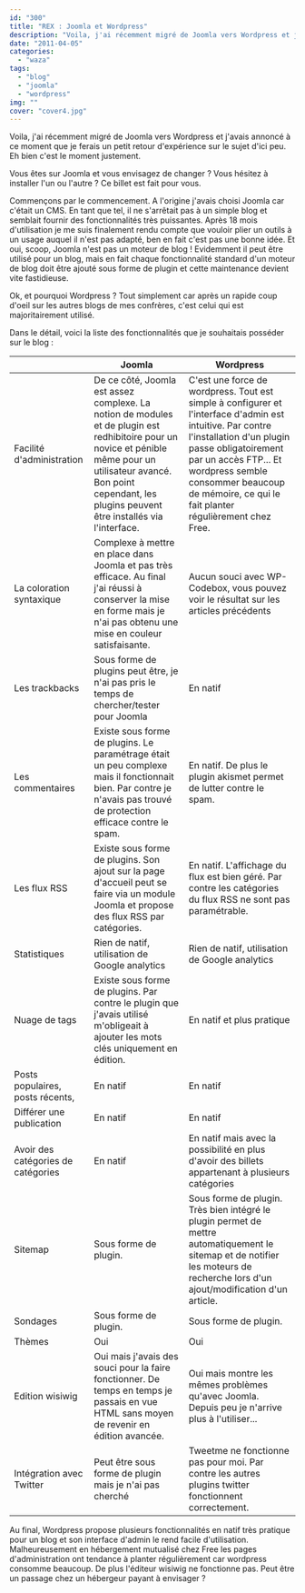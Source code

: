 ```yaml
---
id: "300"
title: "REX : Joomla et Wordpress"
description: "Voila, j'ai récemment migré de Joomla vers Wordpress et j'avais annoncé à ce moment que je ferais un petit retour d'expérience sur le sujet d'ici peu...."
date: "2011-04-05"
categories: 
  - "waza"
tags: 
  - "blog"
  - "joomla"
  - "wordpress"
img: ""
cover: "cover4.jpg"
---
```


Voila, j'ai récemment migré de Joomla vers Wordpress et j'avais annoncé à ce moment que je ferais un petit retour d'expérience sur le sujet d'ici peu. Eh bien c'est le moment justement.

Vous êtes sur Joomla et vous envisagez de changer ? Vous hésitez à installer l'un ou l'autre ? Ce billet est fait pour vous.

Commençons par le commencement. A l'origine j'avais choisi Joomla car c'était un CMS. En tant que tel, il ne s'arrêtait pas à un simple blog et semblait fournir des fonctionnalités très puissantes. Après 18 mois d'utilisation je me suis finalement rendu compte que vouloir plier un outils à un usage auquel il n'est pas adapté, ben en fait c'est pas une bonne idée. Et oui, scoop, Joomla n'est pas un moteur de blog ! Evidemment il peut être utilisé pour un blog, mais en fait chaque fonctionnalité standard d'un moteur de blog doit être ajouté sous forme de plugin et cette maintenance devient vite fastidieuse.

Ok, et pourquoi Wordpress ? Tout simplement car après un rapide coup d'oeil sur les autres blogs de mes confrères, c'est celui qui est majoritairement utilisé.

Dans le détail, voici la liste des fonctionnalités que je souhaitais posséder sur le blog :

|   | Joomla | Wordpress |
| --- | --- | --- |
| Facilité d'administration | De ce côté, Joomla est assez complexe. La notion de modules et de plugin est redhibitoire pour un novice et pénible même pour un utilisateur avancé. Bon point cependant, les plugins peuvent être installés via l'interface. | C'est une force de wordpress. Tout est simple à configurer et l'interface d'admin est intuitive. Par contre l'installation d'un plugin passe obligatoirement par un accès FTP... Et wordpress semble consommer beaucoup de mémoire, ce qui le fait planter régulièrement chez Free. |
| La coloration syntaxique | Complexe à mettre en place dans Joomla et pas très efficace. Au final j'ai réussi à conserver la mise en forme mais je n'ai pas obtenu une mise en couleur satisfaisante. | Aucun souci avec WP-Codebox, vous pouvez voir le résultat sur les articles précédents |
| Les trackbacks | Sous forme de plugins peut être, je n'ai pas pris le temps de chercher/tester pour Joomla | En natif |
| Les commentaires | Existe sous forme de plugins. Le paramétrage était un peu complexe mais il fonctionnait bien. Par contre je n'avais pas trouvé de protection efficace contre le spam. | En natif. De plus le plugin akismet permet de lutter contre le spam. |
| Les flux RSS | Existe sous forme de plugins. Son ajout sur la page d'accueil peut se faire via un module Joomla et propose des flux RSS par catégories. | En natif. L'affichage du flux est bien géré. Par contre les catégories du flux RSS ne sont pas paramétrable. |
| Statistiques | Rien de natif, utilisation de Google analytics | Rien de natif, utilisation de Google analytics |
| Nuage de tags | Existe sous forme de plugins. Par contre le plugin que j'avais utilisé m'obligeait à ajouter les mots clés uniquement en édition. | En natif et plus pratique |
| Posts populaires, posts récents, | En natif | En natif |
| Différer une publication | En natif | En natif |
| Avoir des catégories de catégories | En natif | En natif mais avec la possibilité en plus d'avoir des billets appartenant à plusieurs catégories |
| Sitemap | Sous forme de plugin. | Sous forme de plugin. Très bien intégré le plugin permet de mettre automatiquement le sitemap et de notifier les moteurs de recherche lors d'un ajout/modification d'un article. |
| Sondages | Sous forme de plugin. | Sous forme de plugin. |
| Thèmes | Oui | Oui |
| Edition wisiwig | Oui mais j'avais des souci pour la faire fonctionner. De temps en temps je passais en vue HTML sans moyen de revenir en édition avancée. | Oui mais montre les mêmes problèmes qu'avec Joomla. Depuis peu je n'arrive plus à l'utiliser... |
| Intégration avec Twitter | Peut être sous forme de plugin mais je n'ai pas cherché | Tweetme ne fonctionne pas pour moi. Par contre les autres plugins twitter fonctionnent correctement. |

Au final, Wordpress propose plusieurs fonctionnalités en natif très pratique pour un blog et son interface d'admin le rend facile d'utilisation. Malheureusement en hébergement mutualisé chez Free les pages d'administration ont tendance à planter régulièrement car wordpress consomme beaucoup. De plus l'éditeur wisiwig ne fonctionne pas. Peut être un passage chez un hébergeur payant à envisager ?
